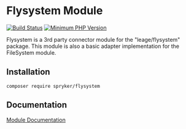 # Flysystem Module
[![Build Status](https://travis-ci.org/spryker/flysystem.svg)](https://travis-ci.org/spryker/flysystem)
[![Minimum PHP Version](https://img.shields.io/badge/php-%3E%3D%207.3-8892BF.svg)](https://php.net/)

Flysystem is a 3rd party connector module for the "leage/flysystem" package. This module is also a basic adapter implementation for the FileSystem module.

## Installation

```
composer require spryker/flysystem
```

## Documentation

[Module Documentation](https://academy.spryker.com/developing_with_spryker/module_guide/flysystem.html)
